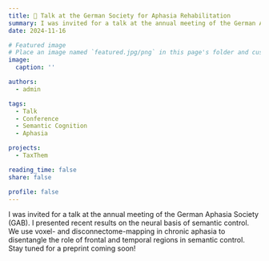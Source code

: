 ```yaml
---
title: 👥 Talk at the German Society for Aphasia Rehabilitation
summary: I was invited for a talk at the annual meeting of the German Aphasia Society (GAB)
date: 2024-11-16

# Featured image
# Place an image named `featured.jpg/png` in this page's folder and customize its options here.
image:
  caption: ''

authors:
  - admin

tags:
  - Talk
  - Conference
  - Semantic Cognition
  - Aphasia

projects:
  - TaxThem

reading_time: false
share: false

profile: false
---
```


I was invited for a talk at the annual meeting of the German Aphasia Society (GAB). I presented recent results on the neural basis of semantic control. We use voxel- and disconnectome-mapping in chronic aphasia to disentangle the role of frontal and temporal regions in semantic control. Stay tuned for a preprint coming soon!

